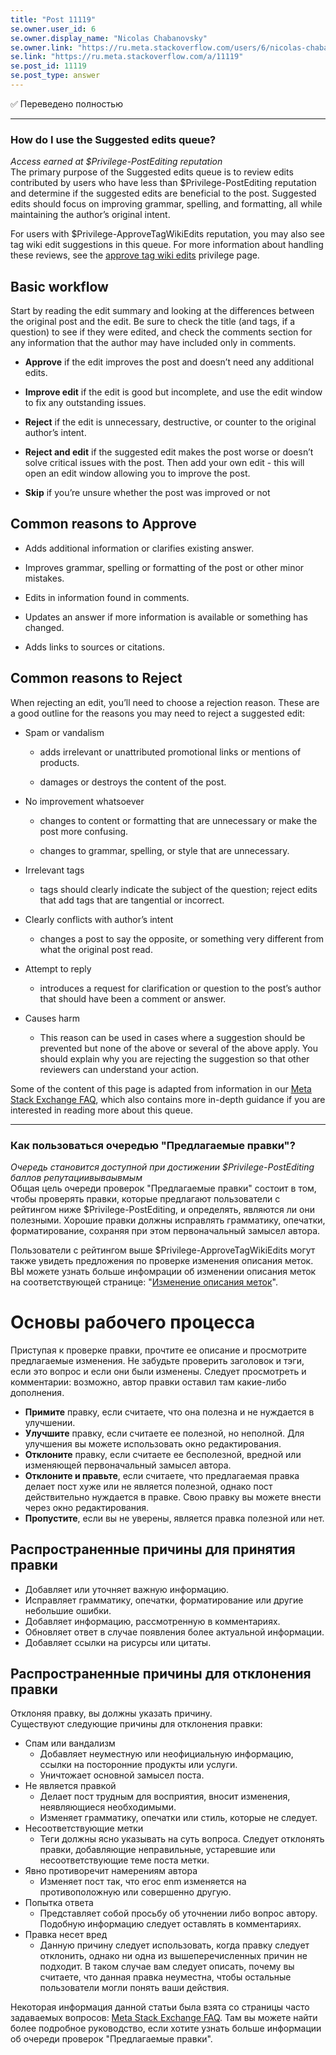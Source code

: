 ```yaml
---
title: "Post 11119"
se.owner.user_id: 6
se.owner.display_name: "Nicolas Chabanovsky"
se.owner.link: "https://ru.meta.stackoverflow.com/users/6/nicolas-chabanovsky"
se.link: "https://ru.meta.stackoverflow.com/a/11119"
se.post_id: 11119
se.post_type: answer
---
```

<p>✅ Переведено полностью</p>
<hr />
<h3>How do I use the Suggested edits queue?</h3>
<p><em>Access earned at $Privilege-PostEditing reputation</em><br />
The primary purpose of the Suggested edits queue is to review edits contributed by users who have less than
$Privilege-PostEditing reputation and determine if the suggested edits
are beneficial to the post. Suggested edits should focus on improving
grammar, spelling, and formatting, all while maintaining the author’s
original intent.</p>
<p>For users with $Privilege-ApproveTagWikiEdits reputation, you may also see tag wiki edit suggestions in this queue. For more information about handling these reviews, see the <a href="/help/privileges/approve-tag-wiki-edits">approve tag wiki edits</a> privilege page.</p>
<h2>Basic workflow</h2>
<p>Start by reading the edit summary and looking at the differences between the original post and the edit. Be sure to check
the title (and tags, if a question) to see if they were edited, and
check the comments section for any information that the author may
have included only in comments.</p>
<ul>
<li><p><strong>Approve</strong> if the edit improves the post and doesn’t need any additional edits.</p>
</li>
<li><p><strong>Improve edit</strong> if the edit is good but incomplete, and use the edit window to fix any outstanding issues.</p>
</li>
<li><p><strong>Reject</strong> if the edit is unnecessary, destructive, or counter to the
original author’s intent.</p>
</li>
<li><p><strong>Reject and edit</strong> if the suggested edit makes
the post worse or doesn’t solve critical issues with the post. Then add
your own edit - this will open an edit window allowing you to improve
the post.</p>
</li>
<li><p><strong>Skip</strong> if you’re unsure whether the post was improved or not</p>
</li>
</ul>
<h2>Common reasons to Approve</h2>
<ul>
<li><p>Adds additional information or clarifies existing answer.</p>
</li>
<li><p>Improves grammar, spelling or formatting of the post
or other minor mistakes.</p>
</li>
<li><p>Edits in information found in comments.</p>
</li>
<li><p>Updates an answer if more information is available or something has
changed.</p>
</li>
<li><p>Adds links to sources or citations.</p>
</li>
</ul>
<h2>Common reasons to Reject</h2>
<p>When rejecting an edit, you’ll need to choose a rejection reason.
These are a good outline for the reasons you may need to reject a
suggested edit:</p>
<ul>
<li><p>Spam or vandalism</p>
<ul>
<li><p>adds irrelevant or unattributed promotional links or
mentions of products.</p>
</li>
<li><p>damages or destroys the content of the post.</p>
</li>
</ul>
</li>
<li><p>No improvement whatsoever</p>
<ul>
<li><p>changes to content or formatting that are
unnecessary or make the post more confusing.</p>
</li>
<li><p>changes to grammar,
spelling,  or style that are unnecessary.</p>
</li>
</ul>
</li>
<li><p>Irrelevant tags</p>
<ul>
<li>tags should
clearly indicate the subject of the question; reject edits that add
tags that are tangential or incorrect.</li>
</ul>
</li>
<li><p>Clearly conflicts with author’s
intent</p>
<ul>
<li>changes a post to say the opposite, or something very different
from what the original post read.</li>
</ul>
</li>
<li><p>Attempt to reply</p>
<ul>
<li>introduces a request for clarification or question to the post’s author that should have been a comment or answer.</li>
</ul>
</li>
<li><p>Causes harm</p>
<ul>
<li>This reason can be used in cases where a suggestion should be prevented but none of the above or several of the above apply. You should explain why you are rejecting the suggestion so that other reviewers can understand your action.</li>
</ul>
</li>
</ul>
<p>Some of the content of this page is adapted from information in our
<a href="https://meta.stackexchange.com/a/155539">Meta Stack Exchange FAQ</a>, which also contains more in-depth guidance if
you are interested in reading more about this queue.</p>
<hr />
<h3>Как пользоваться очередью &quot;Предлагаемые правки&quot;?</h3>
<p><em>Очередь становится доступной при достижении $Privilege-PostEditing баллов репутациивываывмым</em><br>
Общая цель очереди проверок &quot;Предлагаемые правки&quot; состоит в том, чтобы проверять правки, которые предлагают пользователи с рейтингом ниже $Privilege-PostEditing, и определять, являются ли они полезными. Хорошие правки должны исправлять грамматику, опечатки, форматирование, сохраняя при этом первоначальный замысел автора.</p>
<p>Пользователи с рейтингом выше $Privilege-ApproveTagWikiEdits могут также увидеть предложения по проверке изменения описания меток. ВЫ можете узнать больше инфомрации об изменении описания меток на соответствующей странице: &quot;<a href="/help/privileges/approve-tag-wiki-edits">Изменение описания меток</a>&quot;.</p>
<h1>Основы рабочего процесса</h1>
<p>Приступая к проверке правки, прочтите ее описание и просмотрите предлагаемые изменения. Не забудьте проверить заголовок и тэги, если это вопрос и если они были изменены. Следует просмотреть и комментарии: возможно, автор правки оставил там какие-либо дополнения.</p>
<ul>
<li><strong>Примите</strong> правку, если считаете, что она полезна и не нуждается в улучшении.</li>
<li><strong>Улучшите</strong> правку, если считаете ее полезной, но неполной. Для улучшения вы можете использовать окно редактирования.</li>
<li><strong>Отклоните</strong> правку, если считаете ее бесполезной, вредной или изменяющей первоначальный замысел автора.</li>
<li><strong>Отклоните и правьте</strong>, если считаете, что предлагаемая правка делает пост хуже или не является полезной, однако пост действительно нуждается в правке. Свою правку вы можете внести через окно редактирования.</li>
<li><strong>Пропустите</strong>, если вы не уверены, является правка полезной или нет.</li>
</ul>
<h2>Распространенные причины для принятия правки</h2>
<ul>
<li>Добавляет или уточняет важную информацию.</li>
<li>Исправляет грамматику, опечатки, форматирование или другие небольшие ошибки.</li>
<li>Добавляет информацию, рассмотренную в комментариях.</li>
<li>Обновляет ответ в случае появления более актуальной информации.</li>
<li>Добавляет ссылки на рисурсы или цитаты.</li>
</ul>
<h2>Распространенные причины для отклонения правки</h2>
<p>Отклоняя правку, вы должны указать причину. <br>
Существуют следующие причины для отклонения правки:</p>
<ul>
<li>Спам или вандализм
<ul>
<li>Добавляет неуместную или неофициальную информацию, ссылки на посторонние продукты или услуги.</li>
<li>Уничтожает основной замысел поста.</li>
</ul>
</li>
<li>Не является правкой
<ul>
<li>Делает пост трудным для восприятия, вносит изменения, неявляющиеся необходимыми.</li>
<li>Изменяет грамматику, опечатки или стиль, которые не следует.</li>
</ul>
</li>
<li>Несоответствующие метки
<ul>
<li>Теги должны ясно указывать на суть вопроса. Следует отклонять правки, добавляющие неправильные, устаревшие или несоответствующие теме поста метки.</li>
</ul>
</li>
<li>Явно противоречит намерениям автора
<ul>
<li>Изменяет пост так, что егос enm изменяется на противоположную или совершенно другую.</li>
</ul>
</li>
<li>Попытка ответа
<ul>
<li>Представляет собой просьбу об уточнении либо вопрос автору. Подобную информацию следует оставлять в комментариях.</li>
</ul>
</li>
<li>Правка несет вред
<ul>
<li>Данную причину следует использовать, когда правку следует отклонить, однако ни одна из вышеперечисленных причин не подходит. В таком случае вам следует описать, почему вы считаете, что данная правка неуместна, чтобы остальные пользователи могли понять ваши действия.</li>
</ul>
</li>
</ul>
<p>Некоторая информация данной статьи была взята со страницы часто задаваемых вопросов: <a href="https://meta.stackexchange.com/a/155539">Meta Stack Exchange FAQ</a>. Там вы можете найти более подробное руководство, если хотите узнать больше информации об очереди проверок &quot;Предлагаемые правки&quot;.</p>
